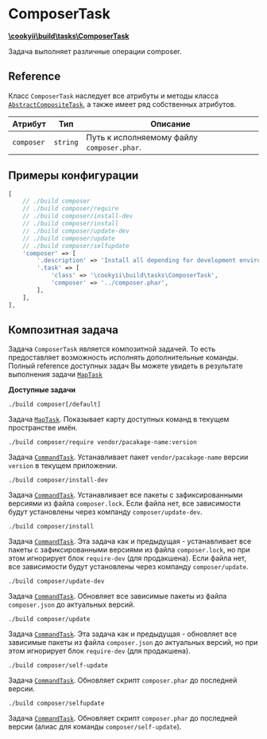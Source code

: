 ComposerTask
============

[**\cookyii\build\tasks\ComposerTask**](https://github.com/cookyii/build/blob/master/tasks/ComposerTask.php)

Задача выполняет различные операции composer.

Reference
---------

Класс `ComposerTask` наследует все атрибуты и методы класса [`AbstractCompositeTask`][], а также имеет ряд собственных атрибутов.

| Атрибут | Тип | Описание | 
| ------- | --- | -------- |
| `composer` | `string` | Путь к исполняемому файлу `composer.phar`. |

Примеры конфигурации
--------------------
```php
[
    // ./build composer
    // ./build composer/require
    // ./build composer/install-dev
    // ./build composer/install
    // ./build composer/update-dev
    // ./build composer/update
    // ./build composer/selfupdate
    'composer' => [
        '.description' => 'Install all depending for development environment (with `require-dev`)',
        '.task' => [
            'class' => '\cookyii\build\tasks\ComposerTask',
            'composer' => '../composer.phar',
        ],
    ],
],
```

Композитная задача
------------------

Задача `ComposerTask` является композитной задачей. То есть предоставляет возможность исполнять дополнительные команды.
Полный reference доступных задач Вы можете увидеть в результате выполнения задачи [`MapTask`][]

**Доступные задачи**

`./build composer[/default]`

Задача [`MapTask`][]. Показывает карту доступных команд в текущем пространстве имён.

`./build composer/require vendor/pacakage-name:version`

Задача [`CommandTask`][]. Устанавливает пакет `vendor/pacakage-name` версии `version` в текущем приложении.

`./build composer/install-dev`

Задача [`CommandTask`][]. Устанавливает все пакеты с зафиксированными версиями из файла `composer.lock`. Если файла нет, все зависимости будут установлены через компанду `composer/update-dev`.

`./build composer/install`

Задача [`CommandTask`][]. Эта задача как и предыдущая - устанавливает все пакеты с зафиксированными версиями из файла `composer.lock`, но при этом игнорирует блок `require-dev` (для продакшена). Если файла нет, все зависимости будут установлены через компанду `composer/update`.

`./build composer/update-dev`

Задача [`CommandTask`][]. Обновляет все зависимые пакеты из файла `composer.json` до актуальных версий.

`./build composer/update`

Задача [`CommandTask`][]. Эта задача как и предыдущая - обновляет все зависимые пакеты из файла `composer.json` до актуальных версий, но при этом игнорирует блок `require-dev` (для продакшена).

`./build composer/self-update`

Задача [`CommandTask`][]. Обновляет скрипт `composer.phar` до последней версии.

`./build composer/selfupdate`

Задача [`CommandTask`][]. Обновляет скрипт `composer.phar` до последней версии (алиас для команды `composer/self-update`).


[`AbstractCompositeTask`]: 03-reference-abstract-composite-task.md
[`CommandTask`]: 03-reference-task-command.md
[`MapTask`]: 03-reference-task-map.md
